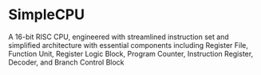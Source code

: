 # SimpleCPU
A 16-bit RISC CPU, engineered with streamlined instruction set and simplified architecture with essential components including Register File, Function Unit, Register Logic Block, Program Counter, Instruction Register, Decoder, and Branch Control Block
